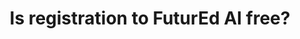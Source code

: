 ---
type: faq
order: 3
title: Is registration to FuturEd AI free?
answer: >
  Yes, registration to FuturEd AI and to the entire event is free. Participation is limited only to the teams that will be selected (see the quest “What is the selection process?” for more details).
---